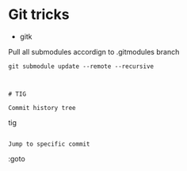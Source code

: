 # Git tricks

- gitk


Pull all submodules accordign to .gitmodules branch
```
git submodule update --remote --recursive



# TIG

Commit history tree
```
tig
```

Jump to specific commit
```
:goto <commit-hash>
```
